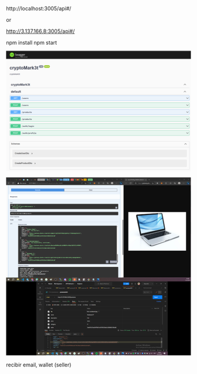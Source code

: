 http://localhost:3005/api#/

or


http://3.137.166.8:3005/api#/

npm install
npm start

![Alt text](swagger.png)

![Alt text](fullProduct.png)


recibir email, wallet (seller)


